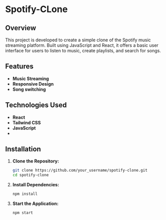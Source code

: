 # Spotify-CLone

## Overview
This project is developed to create a simple clone of the Spotify music streaming platform. Built using JavaScript and React, it offers a basic user interface for users to listen to music, create playlists, and search for songs.

## Features
- **Music Streaming**
- **Responsive Design**
- **Song switching**

## Technologies Used
- **React**
- **Tailwind CSS**
- **JavaScript**
- 

## Installation
1. **Clone the Repository:**
   ```bash
   git clone https://github.com/your_username/spotify-clone.git
   cd spotify-clone
2. **Install Dependencies:**
   ```bash
   npm install
3. **Start the Application:**
   ```bash
   npm start
